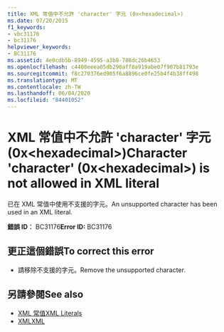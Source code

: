 ```yaml
---
title: XML 常值中不允許 'character' 字元 (0x<hexadecimal>)
ms.date: 07/20/2015
f1_keywords:
- vbc31176
- bc31176
helpviewer_keywords:
- BC31176
ms.assetid: 4e0cdb5b-8949-4595-a3b8-788dc26b4653
ms.openlocfilehash: c4400eeea05db290aff8a919abe07f907b81793e
ms.sourcegitcommit: f8c270376ed905f6a8896ce0fe25b4f4b38ff498
ms.translationtype: MT
ms.contentlocale: zh-TW
ms.lasthandoff: 06/04/2020
ms.locfileid: "84401052"
---
```

# <a name="character-character-0xhexadecimal-is-not-allowed-in-xml-literal"></a><span data-ttu-id="e722c-102">XML 常值中不允許 'character' 字元 (0x\<hexadecimal>)</span><span class="sxs-lookup"><span data-stu-id="e722c-102">Character 'character' (0x\<hexadecimal>) is not allowed in XML literal</span></span>
<span data-ttu-id="e722c-103">已在 XML 常值中使用不支援的字元。</span><span class="sxs-lookup"><span data-stu-id="e722c-103">An unsupported character has been used in an XML literal.</span></span>  
  
 <span data-ttu-id="e722c-104">**錯誤 ID︰** BC31176</span><span class="sxs-lookup"><span data-stu-id="e722c-104">**Error ID:** BC31176</span></span>  
  
## <a name="to-correct-this-error"></a><span data-ttu-id="e722c-105">更正這個錯誤</span><span class="sxs-lookup"><span data-stu-id="e722c-105">To correct this error</span></span>  
  
- <span data-ttu-id="e722c-106">請移除不支援的字元。</span><span class="sxs-lookup"><span data-stu-id="e722c-106">Remove the unsupported character.</span></span>  
  
## <a name="see-also"></a><span data-ttu-id="e722c-107">另請參閱</span><span class="sxs-lookup"><span data-stu-id="e722c-107">See also</span></span>

- [<span data-ttu-id="e722c-108">XML 常值</span><span class="sxs-lookup"><span data-stu-id="e722c-108">XML Literals</span></span>](../language-reference/xml-literals/index.md)
- [<span data-ttu-id="e722c-109">XML</span><span class="sxs-lookup"><span data-stu-id="e722c-109">XML</span></span>](../programming-guide/language-features/xml/index.md)
